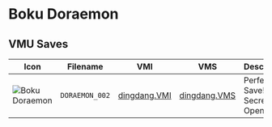 # Boku Doraemon

## VMU Saves

| Icon | Filename | VMI | VMS | Description |
|------|----------|-----|-----|-------------|
| ![Boku Doraemon](../icons/DORAEMON_002.GIF) | `DORAEMON_002` | [dingdang.VMI](dingdang.VMI) | [dingdang.VMS](dingdang.VMS) | Perfect Save! All Secret Open!
